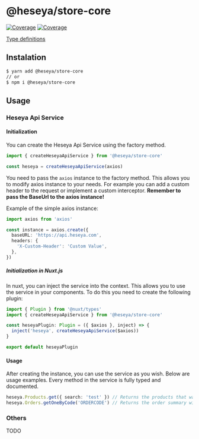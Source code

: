 # @heseya/store-core

[![Coverage](https://gitlab.com/heseya/heseya-store-core/badges/develop/coverage.svg)](https://gitlab.com/heseya/heseya-store-core/-/graphs/develop/charts)
[![Coverage](https://gitlab.com/heseya/heseya-store-core/badges/develop/pipeline.svg)](https://gitlab.com/heseya/heseya-store-core/-/pipelines)

[Type definitions](https://heseya.github.io/sdk-core/docs)

## Instalation

```bash
$ yarn add @heseya/store-core
// or
$ npm i @heseya/store-core
```

## Usage

### Heseya Api Service

#### Initialization

You can create the Heseya Api Service using the factory method.

```typescript
import { createHeseyaApiService } from '@heseya/store-core'

const heseya = createHeseyaApiService(axios)
```

You need to pass the `axios` instance to the factory method. This allows you to modify axios instance to your needs. For example you can add a custom header to the request or implement a custom interceptor. **Remember to pass the BaseUrl to the axios instance!**

Example of the simple axios instance:

```typescript
import axios from 'axios'

const instance = axios.create({
  baseURL: 'https://api.heseya.com',
  headers: {
    'X-Custom-Header': 'Custom Value',
  },
})
```

##### Initialization in Nuxt.js

In nuxt, you can inject the service into the context. This allows you to use the service in your components. To do this you need to create the following plugin:

```typescript
import { Plugin } from '@nuxt/types'
import { createHeseyaApiService } from '@heseya/store-core'

const heseyaPlugin: Plugin = ({ $axios }, inject) => {
  inject('heseya', createHeseyaApiService($axios))
}

export default heseyaPlugin
```

#### Usage

After creating the instance, you can use the service as you wish. Below are usage examples. Every method in the service is fully typed and documented.

```typescript
heseya.Products.get({ search: 'test' }) // Returns the products that was found by the search term
heseya.Orders.getOneByCode('ORDERCODE') // Returns the order summary with the given code
```

### Others

TODO
